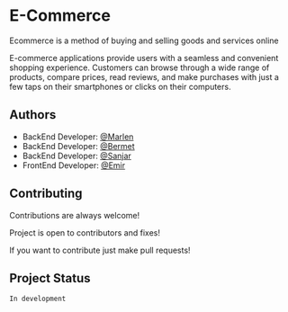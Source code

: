 
# E-Commerce

Ecommerce is a method of buying and selling goods and services online

E-commerce applications provide users with a seamless and convenient shopping experience. Customers can browse through a wide range of products, compare prices, read reviews, and make purchases with just a few taps on their smartphones or clicks on their computers.


## Authors

- BackEnd Developer: [@Marlen](https://www.github.com/Marrlenns)
- BackEnd Developer: [@Bermet](https://www.github.com/isbembi)
- BackEnd Developer: [@Sanjar](https://www.github.com/Sanjar233)
- FrontEnd Developer: [@Emir](https://www.github.com/Emirkeenz)


## Contributing

Contributions are always welcome!

Project is open to contributors and fixes!

If you want to contribute just make pull requests!
## Project Status

    In development